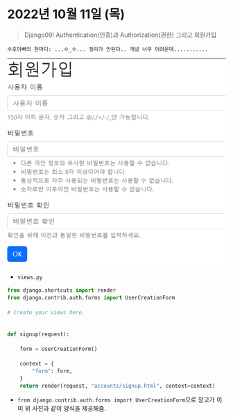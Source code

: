 # 2022년 10월 11일 (목)

> Django09!  Authentication(인증)과 Authorization(권한) 그리고 회원가입



`수호아빠의 한마디: ...ㅇ_ㅇ... 정리가 안된다.. 개념 너무 어려운데...........  `



![image-20221011231656121](assets/image-20221011231656121.png)

- `views.py`

```python
from django.shortcuts import render
from django.contrib.auth.forms import UserCreationForm

# Create your views here.


def signup(request):

    form = UserCreationForm()

    context = {
        "form": form,
    }
    return render(request, "accounts/signup.html", context=context)
```

- `from django.contrib.auth.forms import UserCreationForm`으로 장고가 이미 위 사진과 같이 양식을 제공해줌.

